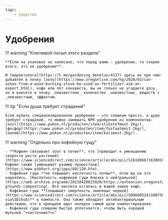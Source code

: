 ```yaml
---
tags:
    - Средства
---
```


# Удобрения

!!! warning "Ключевой посыл этого раздела"

    **Если на упаковке не написано, что перед вами – удобрение, то скорее всего, это не удобрение**.

    И [маркетологи](https://t.me/gardening_benelux/4137) здесь не при чем: добавляя в почву [золу](https://www.oregonlive.com/hg/2020/03/can-ashes-from-a-wood-burning-stove-be-used-as-fertilizer-ask-an-expert.html), кофе или пот хоккеиста, вы не только не угадаете дозу, но и внесете в почву _неизвестное_ количество _неизвестных_ веществ с _неизвестным_ эффектом.

!!! tip "Если душа требует страданий"

    Если купить специализированное удобрение – это слишком просто, а душа требует страданий, то можно замешать NPK-удобрение из компонентов: [азот](https://www.pokon.nl/producten/item/stikstofmest-2kg/), [фосфор](https://www.pokon.nl/producten/item/fosfaatmest-2kg/), [калий](https://www.pokon.nl/producten/item/kalimest-2kg/).

!!! warning "Отдельно про кофейную гущу"

    - **Кофеин связывает азот в почве**, что [приводит к уменьшению скорости роста растений](https://www.sciencedirect.com/science/article/abs/pii/S1618866716300103). Кофеин также [уменьшает размер проростков](https://www.pubhort.org/ipps/60/120.htm).
    - Кофейная гуща **не повышает кислотность почвы**, если вы на это надеялись. [Кислотность кофейной гущи близка к нейтральной](https://web.archive.org/web/20210420025920/https://extension.oregonstate.edu/gardening/techniques/coffee-grounds-composting). Вся кислота осталась в вашей чашке кофе.
    - Кофейная гуща **[повышает смертность земляных червей](https://www.sciencedirect.com/science/article/abs/pii/S0960852411007589?via%3Dihub)** в компосте. Она также обладает антибактериальным действием, что в принципе идет поперек самой цели компостирования.
    - Кофейная гуща слишком быстро уплотняется, чтобы быть хорошей мульчей.^==источник?==^

